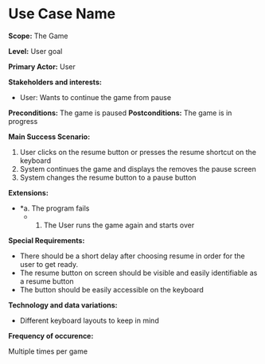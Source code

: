 # Use Case Name
**Scope:** The Game

**Level:** User goal

**Primary Actor:** User

**Stakeholders and interests:**  
 -   User: Wants to continue the game from pause
 
**Preconditions:** The game is paused
**Postconditions:**  The game is in progress

**Main Success Scenario:**  

1.  User clicks on the resume button or presses the resume shortcut on the keyboard
2.  System continues the game and displays the removes the pause screen
3.  System changes the resume button to a pause button

**Extensions:**  

* *a. The program fails
	*  1. The User runs the game again and starts over   

**Special Requirements:**
- There should be a short delay after choosing resume in order for the user to get ready. 
- The resume button on screen should be visible and easily identifiable as a resume button
- The button should be easily accessible on the keyboard

**Technology and data variations:**
- Different keyboard layouts to keep in mind

**Frequency of occurence:**

Multiple times per game
